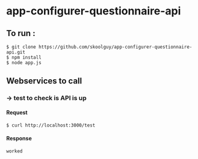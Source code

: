 # app-configurer-questionnaire-api

## To run :

```
$ git clone https://github.com/skoolguy/app-configurer-questionnaire-api.git
$ npm install
$ node app.js
```
## Webservices to call

### -> test to check is API is up
#### Request
```
$ curl http://localhost:3000/test
```
#### Response
```
worked
```
